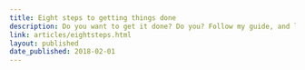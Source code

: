 ```yaml
---
title: Eight steps to getting things done
description: Do you want to get it done? Do you? Follow my guide, and learn to delegate
link: articles/eightsteps.html
layout: published
date_published: 2018-02-01
---
```

